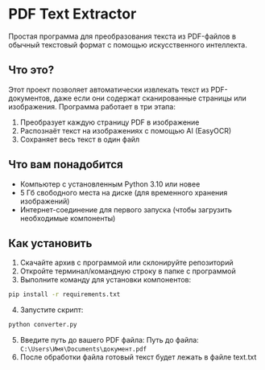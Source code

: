 # PDF Text Extractor

Простая программа для преобразования текста из PDF-файлов в обычный текстовый формат с помощью искусственного интеллекта.

## Что это?

Этот проект позволяет автоматически извлекать текст из PDF-документов, даже если они содержат сканированные страницы или изображения. Программа работает в три этапа:
1. Преобразует каждую страницу PDF в изображение
2. Распознаёт текст на изображениях с помощью AI (EasyOCR)
3. Сохраняет весь текст в один файл

## Что вам понадобится

- Компьютер с установленным Python 3.10 или новее
- 5 Гб свободного места на диске (для временного хранения изображений)
- Интернет-соединение для первого запуска (чтобы загрузить необходимые компоненты)

## Как установить

1. Скачайте архив с программой или склонируйте репозиторий
2. Откройте терминал/командную строку в папке с программой
3. Выполните команду для установки компонентов:
```bash
pip install -r requirements.txt
```
4. Запустите скрипт:
```bash
python converter.py
```
5. Введите путь до вашего PDF файла:
Путь до файла: ```C:\Users\Имя\Documents\документ.pdf```
6. После обработки файла готовый текст будет лежать в файле text.txt
